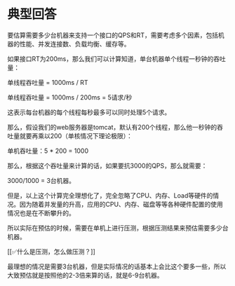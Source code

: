# 典型回答


要估算需要多少台机器来支持一个接口的QPS和RT，需要考虑多个因素，包括机器的性能、并发连接数、负载均衡、缓存等。



如果接口RT为200ms，那么我们可以计算知道，单台机器单个线程一秒钟的吞吐量：



单线程吞吐量 = 1000ms / RT 

单线程吞吐量 = 1000ms / 200ms = 5请求/秒



这表示每台机器的每个线程每秒最多可以同时处理5个请求。



那么，假设我们的web服务器是tomcat，默认有200个线程，那么他一秒钟的吞吐量就要再乘以200（单核情况下理论极限）：



单机吞吐量：5 * 200 = 1000



那么，根据这个吞吐量来计算的话，如果要抗3000的QPS，那么就需要：



3000/1000 = 3台机器。



但是，以上这个计算完全理想化了，完全忽略了CPU、内存、Load等硬件的情况。因为随着并发量的升高，应用的CPU、内存、磁盘等等各种硬件配置的使用情况也是在不断攀升的。



所以实际在预估的时候，需要在单机上进行压测，根据压测结果来预估需要多少台机器。



[[✅什么是压测，怎么做压测？]]



最理想的情况是需要3台机器，但是实际情况的话基本上会比这个要多一些，所以大致预估就是按照他的2-3倍来算的话，就是6-9台机器。

